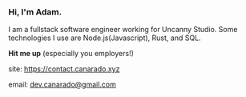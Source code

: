 ### Hi, I'm Adam.

I am a fullstack software engineer working for Uncanny Studio. Some technologies I use are Node.js(Javascript), Rust, and SQL.

**Hit me up** (especially you employers!)

site: https://contact.canarado.xyz

email: dev.canarado@gmail.com
